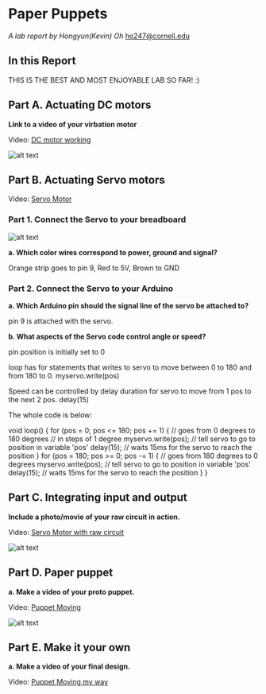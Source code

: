 # Paper Puppets

*A lab report by Hongyun(Kevin) Oh*
ho247@cornell.edu


## In this Report

THIS IS THE BEST AND MOST ENJOYABLE LAB SO FAR! :) 


## Part A. Actuating DC motors
 
**Link to a video of your virbation motor**

Video:   [DC motor working](https://youtu.be/3zkNKT3zdvQ)

 ![alt text](https://github.com/contactkoh/IDD-Fa18-Lab4/blob/master/DCmotor.jpg)

## Part B. Actuating Servo motors
 Video:   [Servo Motor](https://youtu.be/nEDxBitw8-o)

### Part 1. Connect the Servo to your breadboard

 ![alt text](https://github.com/contactkoh/IDD-Fa18-Lab4/blob/master/BreadboardServo.jpg)

**a. Which color wires correspond to power, ground and signal?**

Orange strip goes to pin 9, Red to 5V, Brown to GND


### Part 2. Connect the Servo to your Arduino

**a. Which Arduino pin should the signal line of the servo be attached to?**

pin 9 is attached with the servo.

**b. What aspects of the Servo code control angle or speed?**

pin position is initially set to 0

loop has for statements that writes to servo to move between 0 to 180 and from 180 to 0.
myservo.write(pos)

Speed can be controlled by delay duration for servo to  move from 1 pos to the next 2 pos.
delay(15)

The whole code is below:


void loop() {
  for (pos = 0; pos <= 180; pos += 1) { // goes from 0 degrees to 180 degrees
    // in steps of 1 degree
    myservo.write(pos);              // tell servo to go to position in variable 'pos'
    delay(15);                       // waits 15ms for the servo to reach the position
  }
  for (pos = 180; pos >= 0; pos -= 1) { // goes from 180 degrees to 0 degrees
    myservo.write(pos);              // tell servo to go to position in variable 'pos'
    delay(15);                       // waits 15ms for the servo to reach the position
  }
}


## Part C. Integrating input and output

**Include a photo/movie of your raw circuit in action.**

Video:   [Servo Motor with raw circuit](https://youtu.be/IAmvl3osk8M)

 ![alt text](https://github.com/contactkoh/IDD-Fa18-Lab4/blob/master/ServoCircuit.jpg)


## Part D. Paper puppet

**a. Make a video of your proto puppet.**

Video:   [Puppet Moving](https://youtu.be/IAmvl3osk8M)

 ![alt text](https://github.com/contactkoh/IDD-Fa18-Lab4/blob/master/Puppet1.jpg)



## Part E. Make it your own

**a. Make a video of your final design.**
 
 Video:   [Puppet Moving my way](https://youtu.be/IAmvl3osk8M)
 
 
 
